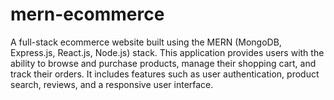 # mern-ecommerce
A full-stack ecommerce website built using the MERN (MongoDB, Express.js, React.js, Node.js) stack. This application provides users with the ability to browse and purchase products, manage their shopping cart, and track their orders. It includes features such as user authentication, product search, reviews, and a responsive user interface.

